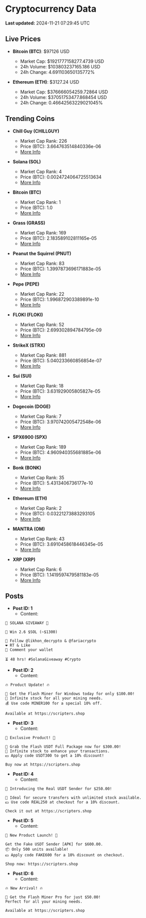 # Cryptocurrency Data

**Last updated:** 2024-11-21 07:29:45 UTC

## Live Prices
- **Bitcoin (BTC)**: $97126 USD
  - Market Cap: $1921777158277.4739 USD
  - 24h Volume: $103803237165.186 USD
  - 24h Change: 4.691103650135772%

- **Ethereum (ETH)**: $3127.24 USD
  - Market Cap: $376666054259.72864 USD
  - 24h Volume: $37051753477.868454 USD
  - 24h Change: 0.46642563229021045%

## Trending Coins
- **Chill Guy (CHILLGUY)**
  - Market Cap Rank: 226
  - Price (BTC): 3.664763514840336e-06
  - [More Info](https://www.coingecko.com/en/coins/chill-guy)

- **Solana (SOL)**
  - Market Cap Rank: 4
  - Price (BTC): 0.0024724064725513634
  - [More Info](https://www.coingecko.com/en/coins/solana)

- **Bitcoin (BTC)**
  - Market Cap Rank: 1
  - Price (BTC): 1.0
  - [More Info](https://www.coingecko.com/en/coins/bitcoin)

- **Grass (GRASS)**
  - Market Cap Rank: 169
  - Price (BTC): 2.183589102811165e-05
  - [More Info](https://www.coingecko.com/en/coins/grass)

- **Peanut the Squirrel (PNUT)**
  - Market Cap Rank: 83
  - Price (BTC): 1.3997873696171883e-05
  - [More Info](https://www.coingecko.com/en/coins/peanut-the-squirrel)

- **Pepe (PEPE)**
  - Market Cap Rank: 22
  - Price (BTC): 1.996872903389891e-10
  - [More Info](https://www.coingecko.com/en/coins/pepe)

- **FLOKI (FLOKI)**
  - Market Cap Rank: 52
  - Price (BTC): 2.699302894784795e-09
  - [More Info](https://www.coingecko.com/en/coins/floki)

- **StrikeX (STRX)**
  - Market Cap Rank: 881
  - Price (BTC): 5.040233660856854e-07
  - [More Info](https://www.coingecko.com/en/coins/strike-x)

- **Sui (SUI)**
  - Market Cap Rank: 18
  - Price (BTC): 3.631929005805827e-05
  - [More Info](https://www.coingecko.com/en/coins/sui)

- **Dogecoin (DOGE)**
  - Market Cap Rank: 7
  - Price (BTC): 3.970742005472548e-06
  - [More Info](https://www.coingecko.com/en/coins/dogecoin)

- **SPX6900 (SPX)**
  - Market Cap Rank: 189
  - Price (BTC): 4.960940355681885e-06
  - [More Info](https://www.coingecko.com/en/coins/spx6900)

- **Bonk (BONK)**
  - Market Cap Rank: 35
  - Price (BTC): 5.4313406736177e-10
  - [More Info](https://www.coingecko.com/en/coins/bonk)

- **Ethereum (ETH)**
  - Market Cap Rank: 2
  - Price (BTC): 0.03221273883293105
  - [More Info](https://www.coingecko.com/en/coins/ethereum)

- **MANTRA (OM)**
  - Market Cap Rank: 43
  - Price (BTC): 3.6910458618446345e-05
  - [More Info](https://www.coingecko.com/en/coins/mantra)

- **XRP (XRP)**
  - Market Cap Rank: 6
  - Price (BTC): 1.1419597479581183e-05
  - [More Info](https://www.coingecko.com/en/coins/xrp)

## Posts
- **Post ID: 1**
  - Content:
```
🚀 SOLANA GIVEAWAY 🚀

🎁 Win 2.6 $SOL (~$1300)

🤝 Follow @likhon_decrypto & @fariacrypto
❤️ RT & Like
💬 Comment your wallet

⏳ 48 hrs! #SolanaGiveaway #Crypto
```

- **Post ID: 2**
  - Content:
```
🔥 Product Update! 🔥

🚀 Get the Flash Miner for Windows today for only $100.00!
🔋 Infinite stock for all your mining needs.
💰 Use code MINER100 for a special 10% off.

Available at https://scripters.shop
```

- **Post ID: 3**
  - Content:
```
🎁 Exclusive Product! 🎁

💸 Grab the Flash USDT Full Package now for $300.00!
🎉 Infinite stock to enhance your transactions.
💵 Apply code USDT300 to get a 10% discount!

Buy now at https://scripters.shop
```

- **Post ID: 4**
  - Content:
```
💎 Introducing the Real USDT Sender for $250.00!

💼 Ideal for secure transfers with unlimited stock available.
💵 Use code REAL250 at checkout for a 10% discount.

Check it out at https://scripters.shop
```

- **Post ID: 5**
  - Content:
```
🚀 New Product Launch! 🚀

Get the Fake USDT Sender [APK] for $600.00.
📦 Only 500 units available!
💵 Apply code FAKE600 for a 10% discount on checkout.

Shop now: https://scripters.shop
```

- **Post ID: 6**
  - Content:
```
🔥 New Arrival! 🔥

💸 Get the Flash Miner Pro for just $50.00!
Perfect for all your mining needs.

Available at https://scripters.shop
```

